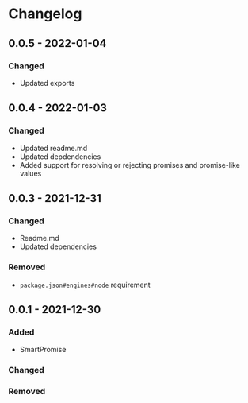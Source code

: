 # Changelog

## 0.0.5 - 2022-01-04

### Changed

- Updated exports

## 0.0.4 - 2022-01-03

### Changed

- Updated readme.md
- Updated depdendencies
- Added support for resolving or rejecting promises and promise-like values

## 0.0.3 - 2021-12-31

### Changed

- Readme.md
- Updated dependencies

### Removed

- `package.json#engines#node` requirement

## 0.0.1 - 2021-12-30

### Added

- SmartPromise

### Changed

### Removed

